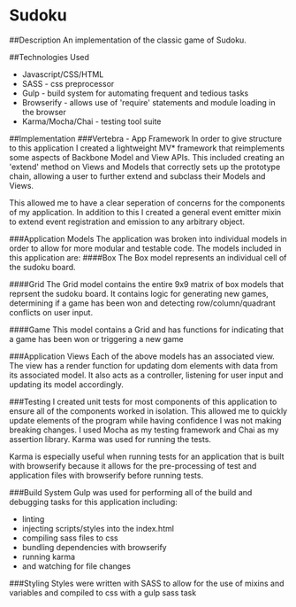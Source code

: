 Sudoku
=======
##Description
An implementation of the classic game of Sudoku.

##Technologies Used
- Javascript/CSS/HTML
- SASS - css preprocessor 
- Gulp - build system for automating frequent and tedious tasks
- Browserify - allows use of 'require' statements and module loading in the browser
- Karma/Mocha/Chai - testing tool suite

##Implementation
###Vertebra - App Framework
In order to give structure to this application I created a lightweight MV* framework that reimplements some aspects of Backbone Model and View APIs.  This included creating an 'extend' method on Views and Models that correctly sets up the prototype chain, allowing a user to further extend and subclass their Models and Views.    

This allowed me to have a clear seperation of concerns for the components of my application.  In addition to this I created a general event emitter mixin to extend event registration and emission to any arbitrary object.

###Application Models
The application was broken into individual models in order to allow for more modular and testable code.  The models included in this application are:
####Box
The Box model represents an individual cell of the sudoku board.

####Grid
The Grid model contains the entire 9x9 matrix of box models that reprsent the sudoku board.  It contains logic for generating new games, determining if a game has been won and detecting row/column/quadrant conflicts on user input.

####Game
This model contains a Grid and has functions for indicating that a game has been won or triggering a new game

###Application Views
Each of the above models has an associated view.  The view has a render function for updating dom elements with data from its associated model.  It also acts as a controller, listening for user input and updating its model accordingly.

###Testing
I created unit tests for most components of this application to ensure all of the components worked in isolation.  This allowed me to quickly update elements of the program while having confidence I was not making breaking changes. I used Mocha as my testing framework and Chai as my assertion library.  Karma was used for running the tests.  

Karma is especially useful when running tests for an application that is built with browserify because it allows for the pre-processing of test and application files with browserify before running tests.

###Build System
Gulp was used for performing all of the build and debugging tasks for this application including:
- linting
- injecting scripts/styles into the index.html
- compiling sass files to css
- bundling dependencies with browserify
- running karma
- and watching for file changes

###Styling
Styles were written with SASS to allow for the use of mixins and variables and compiled to css with a gulp sass task
